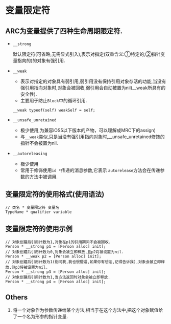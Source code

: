 # 变量限定符
## ARC为变量提供了四种生命周期限定符.

* `__strong`

	默认限定符(可省略,无需显式引入),表示对指定(双重含义:①特定的;②指针变量指向的)的对象有强引用.
* `__weak`

	- 表示对指定的对象具有弱引用,弱引用没有保持引用对象存活的功能,当没有强引用指向对象时,对象会被回收,弱引用会自动被置为nil(__weak所具有的安全性).
	- 主要用于防止`Block`中的循环引用.

	```
	__weak typeof(self) weakSelf = self;
	```
* `__unsafe_unretained`

	- 极少使用,为兼容iOS5以下版本的产物，可以理解成MRC下的assign)
	- 与`__weak`类似,只是当没有强引用指向对象时,__unsafe_unretained修饰的指针不会被置为nil.
* `__autoreleasing`
	- 极少使用
	- 常用于修饰使用`id *`传递的消息参数,它表示 `autorelease`方法会在传递参数的方法中被调用.
	
## 变量限定符的使用格式(使用语法)
```
// 类名 * 变量限定符 变量名
TypeName * qualifier variable
```

## 变量限定符的使用示例
```
// 对象创建后引用计数为1,对象在p1的引用期间不会被回收.
Person * __strong p1 = [Person alloc] init];
// 对象创建后引用计数为0,对象会被立即释放,且p2将被设置为nil.
Person * __weak p2 = [Person alloc] init];
// 对象创建后引用计数为1(别问我,我也很懵逼,如果你有想法,记得告诉我),对象会被立即释放,但p3将被设置为nil.
Person * __strong p3 = [Person alloc] init];
// 对象创建后引用计数为1,当方法返回时对象会被立即释放.
Person * __strong p4 = [Person alloc] init];
```

## Others
1. 将一个对象作为参数传递给某个方法,相当于在这个方法中,把这个对象赋值给了一个名为形参的指针变量.
	